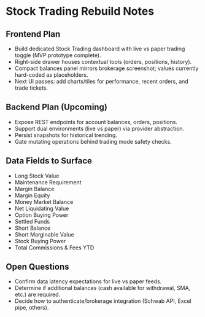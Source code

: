 # Stock Trading Rebuild Notes

## Frontend Plan
- Build dedicated Stock Trading dashboard with live vs paper trading toggle (MVP prototype complete).
- Right-side drawer houses contextual tools (orders, positions, history).
- Compact balances panel mirrors brokerage screenshot; values currently hard-coded as placeholders.
- Next UI passes: add charts/tiles for performance, recent orders, and trade tickets.

## Backend Plan (Upcoming)
- Expose REST endpoints for account balances, orders, positions.
- Support dual environments (live vs paper) via provider abstraction.
- Persist snapshots for historical trending.
- Gate mutating operations behind trading mode safety checks.

## Data Fields to Surface
- Long Stock Value
- Maintenance Requirement
- Margin Balance
- Margin Equity
- Money Market Balance
- Net Liquidating Value
- Option Buying Power
- Settled Funds
- Short Balance
- Short Marginable Value
- Stock Buying Power
- Total Commissions & Fees YTD

## Open Questions
- Confirm data latency expectations for live vs paper feeds.
- Determine if additional balances (cash available for withdrawal, SMA, etc.) are required.
- Decide how to authenticate/brokerage integration (Schwab API, Excel pipe, others).
